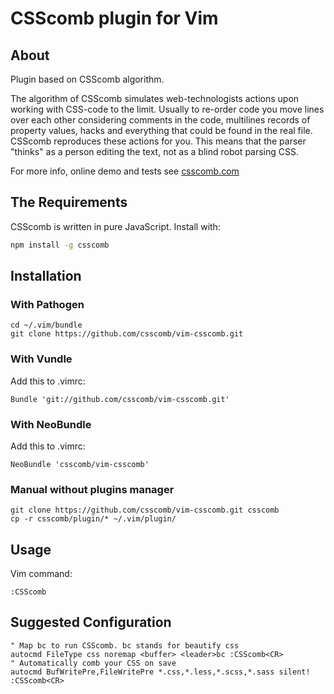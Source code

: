 # CSScomb plugin for Vim

## About
Plugin based on CSScomb algorithm.

The algorithm of CSScomb simulates web-technologists actions upon working with CSS-code to the limit. Usually to re-order code you move lines over each other considering comments in the code, multilines records of property values, hacks and everything that could be found in the real file. CSScomb reproduces these actions for you. This means that the parser "thinks" as a person editing the text, not as a blind robot parsing CSS.

For more info, online demo and tests see [csscomb.com](http://csscomb.com/)


## The Requirements

CSScomb is written in pure JavaScript. Install with:

```BASH
npm install -g csscomb
```

## Installation

### With Pathogen

```
cd ~/.vim/bundle
git clone https://github.com/csscomb/vim-csscomb.git
```

### With Vundle
Add this to .vimrc:
```
Bundle 'git://github.com/csscomb/vim-csscomb.git'
```

### With NeoBundle
Add this to .vimrc:
```
NeoBundle 'csscomb/vim-csscomb'
```

### Manual without plugins manager
```
git clone https://github.com/csscomb/vim-csscomb.git csscomb
cp -r csscomb/plugin/* ~/.vim/plugin/
```

## Usage
Vim command:
```
:CSScomb
```

## Suggested Configuration

```VIML
" Map bc to run CSScomb. bc stands for beautify css
autocmd FileType css noremap <buffer> <leader>bc :CSScomb<CR>
" Automatically comb your CSS on save
autocmd BufWritePre,FileWritePre *.css,*.less,*.scss,*.sass silent! :CSScomb<CR>
```
